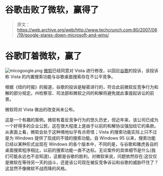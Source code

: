 # 谷歌击败了微软，赢得了 

> 原文：<https://web.archive.org/web/http://www.techcrunch.com:80/2007/06/19/google-stares-down-microsoft-and-wins/>

# 谷歌盯着微软，赢了

![micogoogle.png](img/86164402ea3293c97a2b4a5986154458.png) [微软](https://web.archive.org/web/20211026163623/http://www.beta.techcrunch.com/tag/microsoft)已经同意对 Vista 进行修改，以回应[谷歌](https://web.archive.org/web/20211026163623/http://www.beta.techcrunch.com/tag/google)的投诉，该投诉称 Vista 的内置搜索功能与谷歌桌面搜索存在不公平竞争。

根据《纽约时报》的报道，谷歌的投诉是秘密进行的，符合此前微软反竞争行为和解的部分规定。州检察官、司法部和微软之间的和解将避免就此事提起诉讼的前景。

微软将对 Vista 做出的改变尚未公布。

这是一个有趣的案例。微软有着反竞争行为的悠久历史，但近年来，该公司已成为一个好得多的企业公民，这在很大程度上是由于以前的和解协议强加给它的条款。从表面上看，微软会处于这种境地似乎有点奇怪；Vista 的搜索功能实际上只不过是为 Windows 提供了现成的不错的搜索功能。自 Windows 95 以来，搜索功能已经以某种形式出现在 Windows 的各个版本中，不同的是，与谷歌和雅虎各自的桌面搜索程序相比，以前的搜索功能一直不达标。无论案件的具体细节是什么(我们可能永远也不会知道)，这都是谷歌的胜利。对微软来说，问题依然存在:这仅仅是微软在等待另一天的战斗，还是该公司现在被反竞争诉讼和谷歌的威胁吓住了？这显然不像微软不战而降的风格。